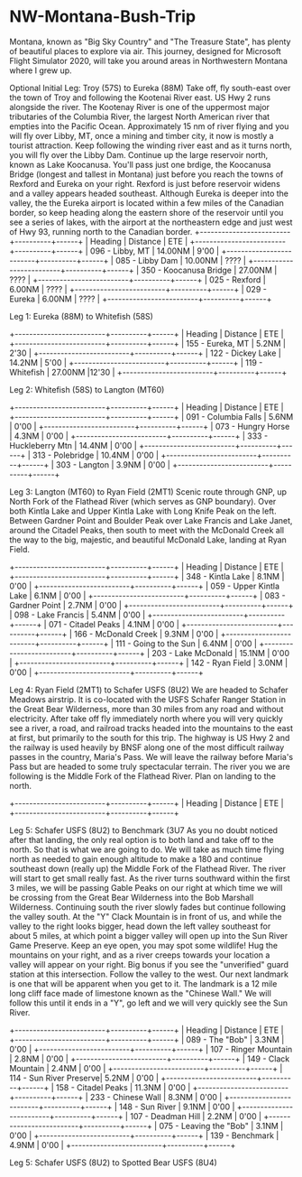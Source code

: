 # NW-Montana-Bush-Trip
 Montana, known as "Big Sky Country" and "The Treasure State", has plenty of beautiful places to explore via air. This journey, designed for Microsoft Flight Simulator 2020, will take you around areas in Northwestern Montana where I grew up.

Optional Initial Leg: Troy (57S) to Eureka (88M)
Take off, fly south-east over the town of Troy and following the Kootenai River east. US Hwy 2 runs alongside the river. The Kootenay River is one of the uppermost major tributaries of the Columbia River, the largest North American river that empties into the Pacific Ocean. Approximately 15 nm of river flying and you will fly over Libby, MT, once a mining and timber city, it now is mostly a tourist attraction. Keep following the winding river east and as it turns north, you will fly over the Libby Dam. Continue up the large reservoir north, known as Lake Koocanusa. You'll pass just one brdige, the Koocanusa Bridge (longest and tallest in Montana) just before you reach the towns of Rexford and Eureka on your right. Rexford is just before reservoir widens and a valley appears headed southeast. Although Eureka is deeper into the valley, the the Eureka airport is located within a few miles of the Canadian border, so keep heading along the eastern shore of the reservoir until you see a series of lakes, with the airport at the northeastern edge and just west of Hwy 93, running north to the Canadian border.
+-------------------------+----------+------+
| Heading                 | Distance | ETE  |
+-------------------------+----------+------+
| 096 - Libby, MT         | 14.00NM  | 9'00 |
+-------------------------+----------+------+
| 085 - Libby Dam         | 10.00NM  | ???? |
+-------------------------+----------+------+
| 350 - Koocanusa Bridge  | 27.00NM  | ???? |
+-------------------------+----------+------+
| 025 - Rexford           | 6.00NM   | ???? |
+-------------------------+----------+------+
| 029 - Eureka            | 6.00NM   | ???? |
+-------------------------+----------+------+

Leg 1: Eureka (88M) to Whitefish (58S)

+-------------------------+----------+------+
| Heading                 | Distance | ETE  |
+-------------------------+----------+------+
| 155 - Eureka, MT        | 5.2NM    | 2'30 |
+-------------------------+----------+------+
| 122 - Dickey Lake       | 14.2NM   | 5'00 |
+-------------------------+----------+------+
| 119 - Whitefish         | 27.00NM  |12'30	|
+-------------------------+----------+------+


Leg 2: Whitefish (58S) to Langton (MT60)


+-------------------------+----------+------+
| Heading                 | Distance | ETE  |
+-------------------------+----------+------+
| 091 - Columbia Falls    | 5.6NM    | 0'00 |
+-------------------------+----------+------+
| 073 - Hungry Horse      | 4.3NM    | 0'00 |
+-------------------------+----------+------+
| 333 - Huckleberry Mtn   | 14.4NM   | 0'00 |
+-------------------------+----------+------+
| 313 - Polebridge        | 10.4NM   | 0'00 |
+-------------------------+----------+------+
| 303 - Langton           | 3.9NM    | 0'00 |
+-------------------------+----------+------+

Leg 3: Langton (MT60) to Ryan Field (2MT1)
Scenic route through GNP, up North Fork of the Flathead River (which serves as GNP boundary). Over both Kintla Lake and Upper Kintla Lake with Long Knife Peak on the left. Between Gardner Point and Boulder Peak over Lake Francis and Lake Janet, around the Citadel Peaks, then south to meet with the McDonald Creek all the way to the big, majestic, and beautiful McDonald Lake, landing at Ryan Field.

+-------------------------+----------+------+
| Heading                 | Distance | ETE  |
+-------------------------+----------+------+
| 348 - Kintla Lake       | 8.1NM    | 0'00 |
+-------------------------+----------+------+
| 059 - Upper Kintla Lake | 6.1NM    | 0'00 |
+-------------------------+----------+------+
| 083 - Gardner Point     | 2.7NM    | 0'00 |
+-------------------------+----------+------+
| 098 - Lake Francis      | 5.4NM    | 0'00 |
+-------------------------+----------+------+
| 071 - Citadel Peaks     | 4.1NM    | 0'00 |
+-------------------------+----------+------+
| 166 - McDonald Creek    | 9.3NM    | 0'00 |
+-------------------------+----------+------+
| 111 - Going to the Sun  | 6.4NM    | 0'00 |
+-------------------------+----------+------+
| 203 - Lake McDonald     | 15.1NM   | 0'00 |
+-------------------------+----------+------+
| 142 - Ryan Field        | 3.0NM    | 0'00 |
+-------------------------+----------+------+

Leg 4: Ryan Field (2MT1) to Schafer USFS (8U2)
We are headed to Schafer Meadows airstrip. It is co-located with the USFS Schafer Ranger Station in the Great Bear Wilderness, more than 30 miles from any road and without electricity. After take off fly immediately north where you will very quickly see a river, a road, and railroad tracks headed into the mountains to the east at first, but primarily to the south for this trip. The highway is US Hwy 2 and the railway is used heavily by BNSF along one of the most difficult railway passes in the country, Maria's Pass. We will leave the railway before Maria's Pass but are headed to some truly spectacular terrain. The river you we are following is the Middle Fork of the Flathead River. Plan on landing to the north.

+-------------------------+----------+------+
| Heading                 | Distance | ETE  |
+-------------------------+----------+------+

Leg 5: Schafer USFS (8U2) to Benchmark (3U7
As you no doubt noticed after that landing, the only real option is to both land and take off to the north. So that is what we are going to do. We will take as much time flying north as needed to gain enough altitude to make a 180 and continue southeast down (really up) the Middle Fork of the Flathead River. The river will start to get small really fast. As the river turns southward within the first 3 miles, we will be passing Gable Peaks on our right at which time we will be crossing from the Great Bear Wilderness into the Bob Marshall Wilderness. Continuing south the river slowly fades but continue following the valley south. At the "Y" Clack Mountain is in front of us, and while the valley to the right looks bigger, head down the left valley southeast for about 5 miles, at which point a bigger valley will open up into the Sun River Game Preserve. Keep an eye open, you may spot some wildlife! Hug the mountains on your right, and as a river creeps towards your location a valley will appear on your right. Big bonus if you see the "unverified" guard station  at this intersection. Follow the valley to the west. Our next landmark is one that will be apparent when you get to it. The landmark is a 12 mile long cliff face made of limestone known as the "Chinese Wall." We will follow this until it ends in a "Y", go left and we will very quickly see the Sun River.

+-------------------------+----------+------+
| Heading                 | Distance | ETE  |
+-------------------------+----------+------+
| 089 - The "Bob"	      | 3.3NM    | 0'00 |
+-------------------------+----------+------+
| 107 - Ringer Mountain	  | 2.8NM    | 0'00 |
+-------------------------+----------+------+
| 149 - Clack Mountain    | 2.4NM    | 0'00 |
+-------------------------+----------+------+
| 114 - Sun River Preserve| 5.2NM    | 0'00 |
+-------------------------+----------+------+
| 158 - Citadel Peaks     | 11.3NM   | 0'00 |
+-------------------------+----------+------+
| 233 - Chinese Wall      | 8.3NM    | 0'00 |
+-------------------------+----------+------+
| 148 - Sun River		  | 9.1NM    | 0'00 |
+-------------------------+----------+------+
| 107 - Deadman Hill      | 2.2NM    | 0'00 |
+-------------------------+----------+------+
| 075 - Leaving the "Bob" | 3.1NM    | 0'00 |
+-------------------------+----------+------+
| 139 - Benchmark	      | 4.9NM    | 0'00 |
+-------------------------+----------+------+

Leg 5: Schafer USFS (8U2) to Spotted Bear USFS (8U4)
